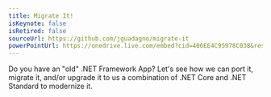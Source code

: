 ```yaml
---
title: Migrate It!
isKeynote: false
isRetired: false
sourceUrl: https://github.com/jguadagno/migrate-it
powerPointUrl: https://onedrive.live.com/embed?cid=406EE4C95978C038&resid=406EE4C95978C038%2176463&authkey=AInDP9QbEcT8bhc&em=2
---
```

Do you have an "old" .NET Framework App? Let's see how we can port it, migrate it, and/or upgrade it to us a combination of .NET Core and .NET Standard to modernize it.
